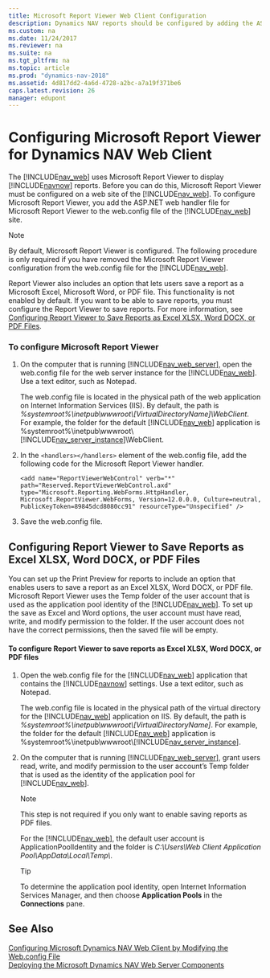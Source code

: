 ```yaml
---
title: Microsoft Report Viewer Web Client Configuration
description: Dynamics NAV reports should be configured by adding the ASP.NET web handler file to the web.config file for Microsoft Report Viewer to display reports.
ms.custom: na
ms.date: 11/24/2017
ms.reviewer: na
ms.suite: na
ms.tgt_pltfrm: na
ms.topic: article
ms.prod: "dynamics-nav-2018"
ms.assetid: 4d817dd2-4a6d-4728-a2bc-a7a19f371be6
caps.latest.revision: 26
manager: edupont
---
```

# Configuring Microsoft Report Viewer for Dynamics NAV Web Client
The [!INCLUDE[nav_web](includes/nav_web_md.md)] uses Microsoft Report Viewer to display [!INCLUDE[navnow](includes/navnow_md.md)] reports. Before you can do this, Microsoft Report Viewer must be configured on a web site of  the [!INCLUDE[nav_web](includes/nav_web_md.md)]. To configure Microsoft Report Viewer, you add the ASP.NET web handler file for Microsoft Report Viewer to the web.config file of the [!INCLUDE[nav_web](includes/nav_web_md.md)] site.  
  
> [!NOTE]  
>  By default, Microsoft Report Viewer is configured. The following procedure is only required if you have removed the Microsoft Report Viewer configuration from the web.config file for the [!INCLUDE[nav_web](includes/nav_web_md.md)].  
  
 Report Viewer also includes an option that lets users save a report as a Microsoft Excel, Microsoft Word, or PDF file. This functionality is not enabled by default. If you want to be able to save reports, you must configure the Report Viewer to save reports. For more information, see [Configuring Report Viewer to Save Reports as Excel XLSX, Word DOCX, or PDF Files](How-to--Configure-Microsoft-Report-Viewer-for-the-Microsoft-Dynamics-NAV-Web-Client.md#Save).  
  
### To configure Microsoft Report Viewer  
  
1. On the computer that is running [!INCLUDE[nav_web_server](includes/nav_web_server_md.md)], open the web.config file for the web server instance for the [!INCLUDE[nav_web](includes/nav_web_md.md)]. Use a text editor, such as Notepad.  
  
    The web.config file is located in the physical path of the web application on Internet Information Services \(IIS\). By default, the path is *%systemroot%\\inetpub\\wwwroot\\\[VirtualDirectoryName\]\\WebClient*. For example, the folder for the default [!INCLUDE[nav_web](includes/nav_web_md.md)] application is %systemroot%\\inetpub\\wwwroot\\[!INCLUDE[nav_server_instance](includes/nav_server_instance_md.md)]\\WebClient.  
  
2. In the `<handlers></handlers>` element of the web.config file, add the following code for the Microsoft Report Viewer handler.  
  
   ```  
   <add name="ReportViewerWebControl" verb="*" path="Reserved.ReportViewerWebControl.axd" type="Microsoft.Reporting.WebForms.HttpHandler, Microsoft.ReportViewer.WebForms, Version=12.0.0.0, Culture=neutral, PublicKeyToken=89845dcd8080cc91" resourceType="Unspecified" />  
   ```  
  
3. Save the web.config file.  
  
##  <a name="Save"></a> Configuring Report Viewer to Save Reports as Excel XLSX, Word DOCX, or PDF Files  
 You can set up the Print Preview for reports to include an option that enables users to save a report as an Excel XLSX, Word DOCX, or PDF file. Microsoft Report Viewer uses the Temp folder of the user account that is used as the application pool identity of the [!INCLUDE[nav_web](includes/nav_web_md.md)]. To set up the save as Excel and Word options, the user account must have read, write, and modify permission to the folder. If the user account does not have the correct permissions, then the saved file will be empty.  
  
<!--
> [!NOTE]  
>  If your company uses Microsoft Office 365, the temporary files are stored in the location that is specified for the Office 365 document library. For more information, see [Integrating with Office 365 and SharePoint Online](Integrating-with-Office-365-and-SharePoint-Online.md).  -->
  
#### To configure Report Viewer to save reports as Excel XLSX, Word DOCX, or PDF files  
  
1. Open the web.config file for the [!INCLUDE[nav_web](includes/nav_web_md.md)] application that contains the [!INCLUDE[navnow](includes/navnow_md.md)] settings. Use a text editor, such as Notepad.  
  
    The web.config file is located in the physical path of the virtual directory for the [!INCLUDE[nav_web](includes/nav_web_md.md)] application on IIS. By default, the path is *%systemroot%\\inetpub\\wwwroot\\\[VirtualDirectoryName\]*. For example, the folder for the default [!INCLUDE[nav_web](includes/nav_web_md.md)] application is %systemroot%\\inetpub\\wwwroot\\[!INCLUDE[nav_server_instance](includes/nav_server_instance_md.md)].  
  
2. On the computer that is running [!INCLUDE[nav_web_server](includes/nav_web_server_md.md)], grant users read, write, and modify permission to the user account’s Temp folder that is used as the identity of the application pool for [!INCLUDE[nav_web](includes/nav_web_md.md)].  
  
   > [!NOTE]  
   >  This step is not required if you only want to enable saving reports as PDF files.  
  
    For the [!INCLUDE[nav_web](includes/nav_web_md.md)], the default user account is ApplicationPoolIdentity and the folder is *C:\\Users\\Web Client Application Pool\\AppData\\Local\\Temp\\*.  
  
   > [!TIP]  
   >  To determine the application pool identity, open Internet Information Services Manager, and then choose **Application Pools** in the **Connections** pane.  
  
## See Also  
 [Configuring Microsoft Dynamics NAV Web Client by Modifying the Web.config File](Configuring-Microsoft-Dynamics-NAV-Web-Client-by-Modifying-the-Web.config-File.md)   
 [Deploying the Microsoft Dynamics NAV Web Server Components](Deploying-the-Microsoft-Dynamics-NAV-Web-Server-Components.md)